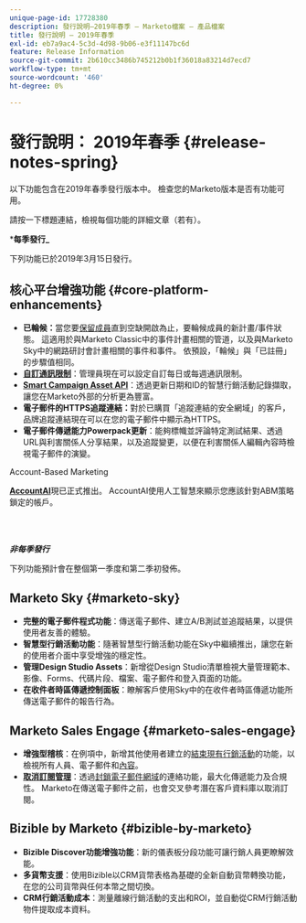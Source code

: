 ```yaml
---
unique-page-id: 17728380
description: 發行說明–2019年春季 — Marketo檔案 — 產品檔案
title: 發行說明 — 2019年春季
exl-id: eb7a9ac4-5c3d-4d98-9b06-e3f11147bc6d
feature: Release Information
source-git-commit: 2b610cc3486b745212b0b1f36018a83214d7ecd7
workflow-type: tm+mt
source-wordcount: '460'
ht-degree: 0%

---
```


# 發行說明： 2019年春季 {#release-notes-spring}

以下功能包含在2019年春季發行版本中。 檢查您的Marketo版本是否有功能可用。

請按一下標題連結，檢視每個功能的詳細文章（若有）。

***每季發行_**

下列功能已於2019年3月15日發行。

## 核心平台增強功能 {#core-platform-enhancements}

* **已輪候：**&#x200B;當您要[保留成員](/help/marketo/product-docs/core-marketo-concepts/smart-campaigns/program-flow-actions/change-program-status.md)直到空缺開啟為止，要輪候成員的新計畫/事件狀態。 這適用於與Marketo Classic中的事件計畫相關的管道，以及與Marketo Sky中的網路研討會計畫相關的事件和事件。 依預設，「輪候」與「已註冊」的步驟值相同。
* **[自訂通訊限制](/help/marketo/product-docs/administration/email-setup/enable-communication-limits.md)**：管理員現在可以設定自訂每日或每週通訊限制。
* **[Smart Campaign Asset API](https://experienceleague.adobe.com/zh-hant/docs/marketo-developer/marketo/rest/assets/smart-campaigns)**：透過更新日期和ID的智慧行銷活動記錄擷取，讓您在Marketo外部的分析更為豐富。
* **電子郵件的HTTPS追蹤連結：**&#x200B;對於已購買「追蹤連結的安全網域」的客戶，品牌追蹤連結現在可以在您的電子郵件中顯示為HTTPS。
* **電子郵件傳遞能力Powerpack更新**：能夠標幟並評論特定測試結果、透過URL與利害關係人分享結果，以及追蹤變更，以便在利害關係人編輯內容時檢視電子郵件的演變。

Account-Based Marketing

**[AccountAI](/help/marketo/product-docs/target-account-management/account-profiling/account-profiling-ranking-and-tuning.md)**&#x200B;現已正式推出。 AccountAI使用人工智慧來顯示您應該針對ABM策略鎖定的帳戶。

<br> 

**_非每季發行_**

下列功能預計會在整個第一季度和第二季初發佈。

## Marketo Sky {#marketo-sky}

* **完整的電子郵件程式功能**：傳送電子郵件、建立A/B測試並追蹤結果，以提供使用者友善的體驗。
* **智慧型行銷活動功能**：隨著智慧型行銷活動功能在Sky中繼續推出，讓您在新的使用者介面中享受增強的穩定性。
* **管理Design Studio Assets**：新增從Design Studio清單檢視大量管理範本、影像、Forms、代碼片段、檔案、電子郵件和登入頁面的功能。
* **在收件者時區傳遞控制面板**：瞭解客戶使用Sky中的在收件者時區傳遞功能所傳送電子郵件的報告行為。

## Marketo Sales Engage {#marketo-sales-engage}

* **增強型稽核**：在例項中，新增其他使用者建立的[結束現有行銷活動](/help/marketo/product-docs/marketo-sales-connect/campaigns/view-campaigns-list-as-another-user.md)的功能，以檢視所有人員、電子郵件和[內容](/help/marketo/product-docs/marketo-sales-connect/templates/view-template-list-as-another-user.md)。
* **[取消訂閱管理](/help/marketo/product-docs/marketo-sales-connect/email/unsubscribes/marketo-unsubscribe-check.md)**：透過[封鎖電子郵件網域](/help/marketo/product-docs/marketo-sales-connect/admin/blocked-domains.md)的連絡功能，最大化傳遞能力及合規性。 Marketo在傳送電子郵件之前，也會交叉參考潛在客戶資料庫以取消訂閱。

## Bizible by Marketo {#bizible-by-marketo}

* **Bizible Discover功能增強功能**：新的儀表板分段功能可讓行銷人員更瞭解效能。
* **多貨幣支援**：使用Bizible以CRM貨幣表格為基礎的全新自動貨幣轉換功能，在您的公司貨幣與任何本幣之間切換。
* **CRM行銷活動成本**：測量離線行銷活動的支出和ROI，並自動從CRM行銷活動物件提取成本資料。
